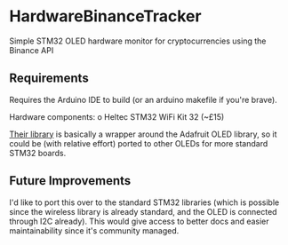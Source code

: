 # HardwareBinanceTracker
Simple STM32 OLED hardware monitor for cryptocurrencies using the Binance API

## Requirements
Requires the Arduino IDE to build (or an arduino makefile if you're brave).

Hardware components:
o Heltec STM32 WiFi Kit 32 (~£15)

[Their library](https://github.com/HelTecAutomation/Heltec_ESP32) is basically a wrapper around the Adafruit OLED library, so it could be (with relative effort) ported to other OLEDs for more standard STM32 boards.

## Future Improvements
I'd like to port this over to the standard STM32 libraries (which is possible since the wireless library is already standard, and the OLED is connected through I2C already). This would give access to better docs and easier maintainability since it's community managed.
